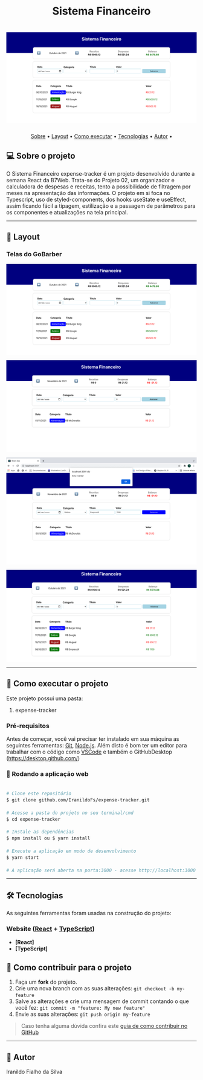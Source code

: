 <h1 align="center"> Sistema Financeiro
</h1>

<h1 align="center">
    <img alt="Tela inicial do sistema financeiro" title="#SistemaFinanceiro" src="./ImagensREADME/1.png" />
</h1>

<p align="center">
 <a href="#-sobre-o-projeto">Sobre</a> •
 <a href="#-layout">Layout</a> • 
 <a href="#-como-executar-o-projeto">Como executar</a> • 
 <a href="#-tecnologias">Tecnologias</a> • 
 <a href="#-autor">Autor</a> • 
</p>


## 💻 Sobre o projeto

O Sistema Financeiro expense-tracker é um projeto desenvolvido durante a semana React da B7Web. Trata-se do Projeto 02, um organizador e calculadora de despesas e receitas, tento a possibilidade de filtragem por meses na apresentação das informações. O projeto em si foca no Typescript, uso de styled-components, dos hooks useState e useEffect, assim ficando fácil a tipagem, estilização e a passagem de parâmetros para os componentes e atualizações na tela principal.

---

## 🎨 Layout

### Telas do GoBarber

<p align="center" style="display: flex; align-items: flex-start; justify-content: center;">
  <img alt="Tela inicial do sistema financeiro" title="#expense-tracker" src="./ImagensREADME/1.png" />
</p>
<p align="center" style="display: flex; align-items: flex-start; justify-content: center;">
  <img alt="Tela inicial do sistema financeiro, com mudança de filtro de data" title="#expense-tracker" src="./ImagensREADME/2.png" />
</p><p align="center" style="display: flex; align-items: flex-start; justify-content: center;">
  <img alt="Cadastro de uma nova receita, mas na validação não deixou passar sem por a data" title="#expense-tracker" src="./ImagensREADME/3.png" />
</p><p align="center" style="display: flex; align-items: flex-start; justify-content: center;">
  <img alt="Visualização da nova despesa" title="#expense-tracker" src="./ImagensREADME/4.png" />
</p>

---

## 🚀 Como executar o projeto

Este projeto possui uma pasta:

1. expense-tracker

### Pré-requisitos

Antes de começar, você vai precisar ter instalado em sua máquina as seguintes ferramentas:
[Git](https://git-scm.com), [Node.js](https://nodejs.org/en/). 
Além disto é bom ter um editor para trabalhar com o código como [VSCode](https://code.visualstudio.com/) e também o GitHubDesktop (https://desktop.github.com/)

### 🧭 Rodando a aplicação web

```bash

# Clone este repositório
$ git clone github.com/IranildoFs/expense-tracker.git

# Acesse a pasta do projeto no seu terminal/cmd
$ cd expense-tracker

# Instale as dependências
$ npm install ou $ yarn install

# Execute a aplicação em modo de desenvolvimento
$ yarn start 

# A aplicação será aberta na porta:3000 - acesse http://localhost:3000

```

---

## 🛠 Tecnologias

As seguintes ferramentas foram usadas na construção do projeto:

### **Website**  ([React](https://reactjs.org/)  +  [TypeScript](https://www.typescriptlang.org/))

-   **[React]**
-   **[TypeScript]**

## 💪 Como contribuir para o projeto

1. Faça um **fork** do projeto.
2. Crie uma nova branch com as suas alterações: `git checkout -b my-feature`
3. Salve as alterações e crie uma mensagem de commit contando o que você fez: `git commit -m "feature: My new feature"`
4. Envie as suas alterações: `git push origin my-feature`
> Caso tenha alguma dúvida confira este [guia de como contribuir no GitHub](./CONTRIBUTING.md)

---

## 🦸 Autor

Iranildo Fialho da Silva
